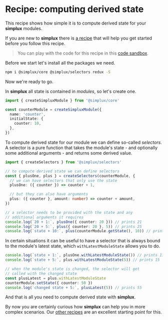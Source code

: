 # Recipe: computing derived state

This recipe shows how simple it is to compute derived state for your **simplux** modules.

If you are new to **simplux** there is [a recipe](../getting-started#readme) that will help you get started before you follow this recipe.

> You can play with the code for this recipe in this [code sandbox](https://codesandbox.io/s/github/MrWolfZ/simplux/tree/master/recipes/basics/computing-derived-state).

Before we start let's install all the packages we need.

```sh
npm i @simplux/core @simplux/selectors redux -S
```

Now we're ready to go.

In **simplux** all state is contained in _modules_, so let's create one.

```ts
import { createSimpluxModule } from '@simplux/core'

const counterModule = createSimpluxModule({
  name: 'counter',
  initialState: {
    counter: 10,
  },
})
```

To compute derived state for our module we can define so-called _selectors_. A selector is a pure function that takes the module's state - and optionally some additional arguments - and returns some derived value.

```ts
import { createSelectors } from '@simplux/selectors'

// to compute derived state we can define selectors
const { plusOne, plus } = createSelectors(counterModule, {
  // we can have selectors that only use the state
  plusOne: ({ counter }) => counter + 1,

  // but they can also have arguments
  plus: ({ counter }, amount: number) => counter + amount,
})

// a selector needs to be provided with the state and any
// additional arguments it requires
console.log(`20 + 1:`, plusOne({ counter: 20 })) // prints 21
console.log(`20 + 5:`, plus({ counter: 20 }, 5)) // prints 25
console.log(`state + 10:`, plus(counterModule.getState(), 10)) // prints 20
```

In certain situations it can be useful to have a selector that is always bound to the module's latest state, which `withLatestModuleState` allows you to do.

```ts
console.log(`state + 1:`, plusOne.withLatestModuleState()) // prints 11
console.log(`state + 5:`, plus.withLatestModuleState(5)) // prints 15

// when the module's state is changed, the selector will get
// called with the changed state
const plusLatest = plus.withLatestModuleState
counterModule.setState({ counter: 50 })
console.log(`changed state + 5:`, plusLatest(5)) // prints 55
```

And that is all you need to compute derived state with **simplux**.

By now you are certainly curious how **simplux** can help you in more complex scenarios. Our [other recipes](../../../../..#recipes) are an excellent starting point for this.
